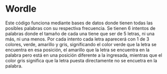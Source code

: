 # Wordle
Este código funciona mediante bases de datos donde tienen todas las posibles palabras con su respectiva frecuencia. Se tienen 6 intentos de palabras donde el tamaño de cada una tiene que ser de 5 letras, ni una más, ni una menos.
Por cada intento cada letra aparecerá con 1 de 3 colores, verde, amarillo y gris, significando el color verde que la letra se encuentra en esa posición, el amarillo que la letra se encuentra en la palabra pero está en una posición diferente a la ingresada, mientras que el color gris significa que la letra puesta directamente no se encuetra en la palabra.
